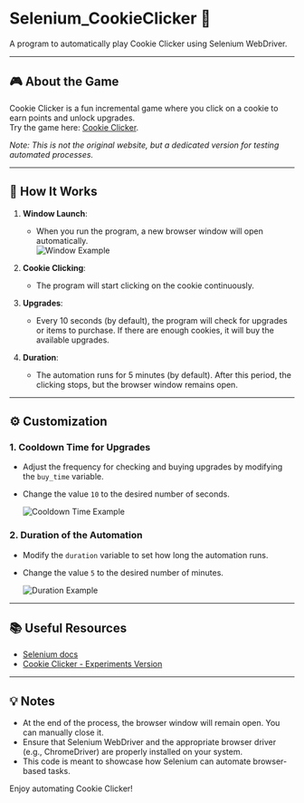 # Selenium_CookieClicker 🍪
A program to automatically play Cookie Clicker using Selenium WebDriver.  

---

## 🎮 About the Game  
Cookie Clicker is a fun incremental game where you click on a cookie to earn points and unlock upgrades.  
Try the game here: [Cookie Clicker](https://orteil.dashnet.org/experiments/cookie/).  

*Note: This is not the original website, but a dedicated version for testing automated processes.*  

---

## 📘 How It Works

1. **Window Launch**:  
   - When you run the program, a new browser window will open automatically.  
     ![Window Example](https://github.com/user-attachments/assets/fbd6bfc9-a3cc-47fe-b774-f7310055a814)  

2. **Cookie Clicking**:  
   - The program will start clicking on the cookie continuously.  

3. **Upgrades**:  
   - Every 10 seconds (by default), the program will check for upgrades or items to purchase. If there are enough cookies, it will buy the available upgrades.  

4. **Duration**:  
   - The automation runs for 5 minutes (by default). After this period, the clicking stops, but the browser window remains open.  

---

## ⚙️ Customization 

### 1. Cooldown Time for Upgrades  
   - Adjust the frequency for checking and buying upgrades by modifying the `buy_time` variable.  
   - Change the value `10` to the desired number of seconds.

     ![Cooldown Time Example](https://github.com/user-attachments/assets/5029ca66-6707-48a4-84aa-a1235c73d36a)  

### 2. Duration of the Automation
   - Modify the `duration` variable to set how long the automation runs.   
   - Change the value `5` to the desired number of minutes.

     ![Duration Example](https://github.com/user-attachments/assets/2ff7a14e-5389-4855-b577-9700bbb388b9)  

---

## 📚 Useful Resources
- [Selenium docs](https://www.selenium.dev/documentation/)  
- [Cookie Clicker - Experiments Version](https://orteil.dashnet.org/experiments/cookie/)

---

## 💡 Notes
- At the end of the process, the browser window will remain open. You can manually close it.  
- Ensure that Selenium WebDriver and the appropriate browser driver (e.g., ChromeDriver) are properly installed on your system.  
- This code is meant to showcase how Selenium can automate browser-based tasks.  


Enjoy automating Cookie Clicker!  
